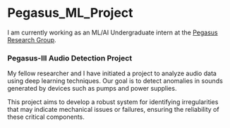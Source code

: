 # Pegasus_ML_Project

I am currently working as an ML/AI Undergraduate intern at the [Pegasus Research Group](https://pegasus.ep.wisc.edu/).  


### Pegasus-lll Audio Detection Project
My fellow researcher and I have initiated a project to analyze audio data using deep learning techniques. 
Our goal is to detect anomalies in sounds generated by devices such as pumps and power supplies. 

This project aims to develop a robust system for identifying irregularities that may indicate mechanical issues or failures, ensuring the reliability of these critical components.

